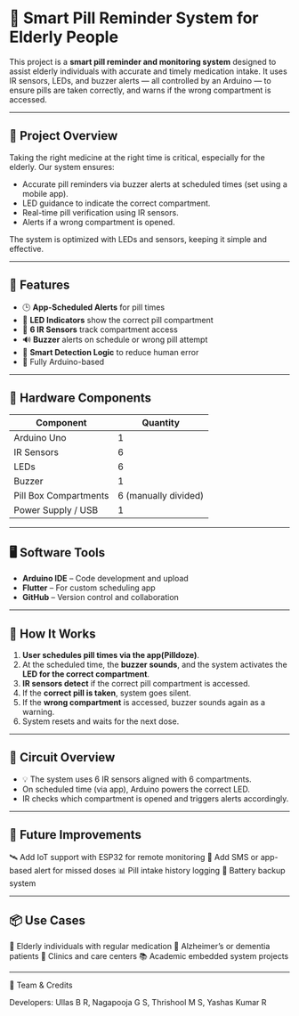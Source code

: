 # 💊 Smart Pill Reminder System for Elderly People

This project is a **smart pill reminder and monitoring system** designed to assist elderly individuals with accurate and timely medication intake. It uses IR sensors, LEDs, and buzzer alerts — all controlled by an Arduino — to ensure pills are taken correctly, and warns if the wrong compartment is accessed.

---

## 🚀 Project Overview

Taking the right medicine at the right time is critical, especially for the elderly. Our system ensures:
- Accurate pill reminders via buzzer alerts at scheduled times (set using a mobile app).
- LED guidance to indicate the correct compartment.
- Real-time pill verification using IR sensors.
- Alerts if a wrong compartment is opened.
  
The system is optimized with LEDs and sensors, keeping it simple and effective.

---

## 🧠 Features

- 🕒 **App-Scheduled Alerts** for pill times
- 🔦 **LED Indicators** show the correct pill compartment
- 👀 **6 IR Sensors** track compartment access
- 🔊 **Buzzer** alerts on schedule or wrong pill attempt
- 🧠 **Smart Detection Logic** to reduce human error
- 🧩 Fully Arduino-based

---

## 🔧 Hardware Components

| Component         | Quantity |
|------------------|----------|
| Arduino Uno       | 1        |
| IR Sensors        | 6        |
| LEDs              | 6        |
| Buzzer            | 1        |
| Pill Box Compartments | 6 (manually divided) |
| Power Supply / USB | 1        |

---

## 🖥️ Software Tools

- **Arduino IDE** – Code development and upload
- **Flutter** – For custom scheduling app 
- **GitHub** – Version control and collaboration

---

## 🧾 How It Works

1. **User schedules pill times via the app(Pilldoze)**.
2. At the scheduled time, the **buzzer sounds**, and the system activates the **LED for the correct compartment**.
3. **IR sensors detect** if the correct pill compartment is accessed.
4. If the **correct pill is taken**, system goes silent.
5. If the **wrong compartment** is accessed, buzzer sounds again as a warning.
6. System resets and waits for the next dose.

---

## 🔁 Circuit Overview

- 💡 The system uses 6 IR sensors aligned with 6 compartments.  
- On scheduled time (via app), Arduino powers the correct LED.  
- IR checks which compartment is opened and triggers alerts accordingly.

---
## 🔮 Future Improvements

🛰️ Add IoT support with ESP32 for remote monitoring
📱 Add SMS or app-based alert for missed doses
📊 Pill intake history logging
🔋 Battery backup system

---

## 📦 Use Cases

🧓 Elderly individuals with regular medication
🧠 Alzheimer’s or dementia patients
🏥 Clinics and care centers
📚 Academic embedded system projects

---

👥 Team & Credits

Developers:
Ullas B R,
Nagapooja G S,
Thrishool M S,
Yashas Kumar R 
